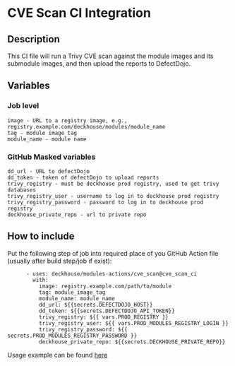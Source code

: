 # CVE Scan CI Integration

## Description
This CI file will run a Trivy CVE scan against the module images and its submodule images, and then upload the reports to DefectDojo.

## Variables

### Job level
```
image - URL to a registry image, e.g., registry.example.com/deckhouse/modules/module_name
tag - module image tag
module_name - module name
```

### GitHub Masked variables
```
dd_url - URL to defectDojo
dd_token - token of defectDojo to upload reports
trivy_registry - must be deckhouse prod registry, used to get trivy databases
trivy_registry_user - username to log in to deckhouse prod registry
trivy_registry_password - password to log in to deckhouse prod registry
deckhouse_private_repo - url to private repo
```

## How to include

Put the following step of job into required place of you GitHub Action file (usually after build step/job if exist):  
```
      - uses: deckhouse/modules-actions/cve_scan@cve_scan_ci
        with:
          image: registry.example.com/path/to/module
          tag: module_image_tag
          module_name: module_name
          dd_url: ${{secrets.DEFECTDOJO_HOST}}
          dd_token: ${{secrets.DEFECTDOJO_API_TOKEN}}
          trivy_registry: ${{ vars.PROD_REGISTRY }}
          trivy_registry_user: ${{ vars.PROD_MODULES_REGISTRY_LOGIN }}
          trivy_registry_password: ${{ secrets.PROD_MODULES_REGISTRY_PASSWORD }}
          deckhouse_private_repo: ${{secrets.DECKHOUSE_PRIVATE_REPO}}
```

Usage example can be found [here](../.examples/cve_scan.yml)
